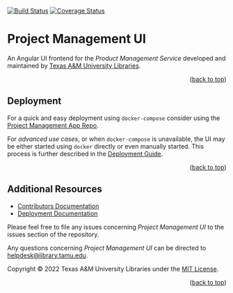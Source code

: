 <a name="readme-top"></a>
[![Build Status][build-badge]][build-status]
[![Coverage Status][coverage-badge]][coverage-status]

# Project Management UI

An Angular UI frontend for the *Product Management Service* developed and maintained by [Texas A&M University Libraries][tamu-library].

<div align="right">(<a href="#readme-top">back to top</a>)</div>


## Deployment

For a quick and easy deployment using `docker-compose` consider using the [Project Management App Repo][app-repo].

For _advanced use cases_, or when `docker-compose` is unavailable, the UI may be either started using `docker` directly or even manually started.
This process is further described in the [Deployment Guide][deployment-guide].

<div align="right">(<a href="#readme-top">back to top</a>)</div>


## Additional Resources

- [Contributors Documentation][contribute-guide]
- [Deployment Documentation][deployment-guide]

Please feel free to file any issues concerning *Project Management UI* to the issues section of the repository.

Any questions concerning *Project Management UI* can be directed to helpdesk@library.tamu.edu.

Copyright © 2022 Texas A&M University Libraries under the [MIT License][license].

<div align="right">(<a href="#readme-top">back to top</a>)</div>


<!-- LINKS -->
[build-status]: https://github.com/TAMULib/ProjectManagementUI/actions?query=workflow%3ABuild
[build-badge]: https://github.com/TAMULib/ProjectManagementUI/workflows/Build/badge.svg
[coverage-status]: https://coveralls.io/github/TAMULib/ProjectManagementUI
[coverage-badge]: https://coveralls.io/repos/github/TAMULib/ProjectManagementUI/badge.svg

[tamu-library]: http://library.tamu.edu
[app-repo]: https://github.com/TAMULib/ProjectManagement

[deployment-guide]: DEPLOYING.md
[contribute-guide]: CONTRIBUTING.md
[license]: LICENSE
